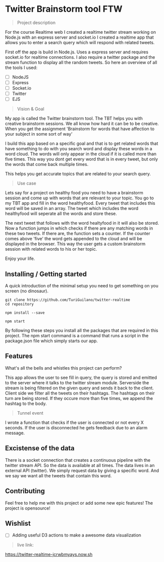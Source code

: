 # Twitter Brainstorm tool FTW

> Project description

For the  course Realtime web I created a realtime twitter stream working on Node.js with an express server and socket.io
I created a realtime app that allows you to enter a search query which will respond with related tweets.

First off the app is build in Node.js. Uses a express server and requires socket.io for realtime connections. I also require a twitter package and the stream function to display all the random tweets. So here an overview of all the tools I used:

* [ ] NodeJS
* [ ] Express
* [ ] Socket.io
* [ ] Twitter
* [ ] EJS

> Vision & Goal

My app is called the Twitter brainstorm tool. The TBT helps you with creative brainstorm sessions.
We all know how hard it can be to be creative. When you get the assignment 'Brainstorm for words that have affection to your subject in some sort of way'

I build this app based on a specific goal and that is to get related words that have something to do with you search word and display these words in a word cloud. The words will only appear in the cloud if it is called more than five times. This way you dont get every word that is in every tweet, but only the words that come back multiple times. 

This helps you get accurate topics that are related to your search query.

> Use case

Lets say for a project on healthy food you need to have a brainstorm session and come up with words that are relevant to your topic. You go to my TBT app and fill in the word healthyfood. Every tweet that includes this word will be saved in an array. The tweet which includes the word healthyfood will seperate all the words and store these. 

The next tweet that follows with the word healtyfood in it will also be stored. Now a function jumps in which checks if there are any matching words in these two tweets. If there are, the function sets a counter. If the counter comes above 'five' the word gets appended to the cloud and will be displayed in the browser. This way the user gets a custom brainstorm session with related words to his or her topic. 

Enjoy your life.


## Installing / Getting started

A quick introduction of the minimal setup you need to get something on you screen (no dinosaur).

```shell
git clone https://github.com/TuriGuilano/twitter-realtime
cd repository

npm install --save

npm start
```

By following these steps you install all the packages that are required in this project.
The npm start command is a command that runs a script in the package.json file which simply starts our app.


## Features

What's all the bells and whistles this project can perform?

This app allows the user to see fill in query, the query is stored and emitted to the server where it talks to the twitter stream module. Serverside the stream is being filtered on the given query and sends it back to the client. Client side we filter all the tweets on their hashtags. The hashtags on their turn are being stored. If they occure more than five times, we append the hashtag to the body.

> Tunnel event

I wrote a function that checks if the user is connected or not every X seconds. If the user is disconnected he gets feedback due to an alarm message.


## Excistense of the data

There is a socket connection that creates a continuous pipeline with the twitter stream API. So the data is available at all times. The data lives in an external API (twitter). We simply request data by giving a specific word. And we say we want all the tweets that contain this word.

## Contributing

Feel free to help me with this project or add some new epic features!
The project is opensource!


## Wishlist

* [ ] Adding useful D3 actions to make a awesome data visualization

> live link:

https://twitter-realtime-jcrwbmyays.now.sh

